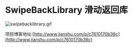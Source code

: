 # SwipeBackLibrary 滑动返回库

![swipebacklibrary.gif](https://github.com/jinxiyang/SwipeBackLibrary/blob/master/gif/swipebacklibrary.gif)

项目博客地址:[http://www.jianshu.com/p/c7610170b36c](http://www.jianshu.com/p/c7610170b36c)
